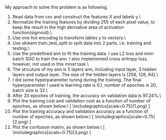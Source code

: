 My approach to solve this problem is as following.
1. Read data from csv and construct the features X and labels y.\\
2. Normalize the training features by dividing 255 of each pixel value, to keep the result in the high derivative area of activation function(sigmoid).\\
3. Use one hot encoding to transform lables y to vectors.\\
4. Use sklearn train\_test\_split to split data into 2 parts, i.e. training and testing.\\
5. Use the predefined ann to fit the training data. I use L2 loss and mini-batch SGD to train the ann. I also implemented cross entropy loss, however, not used in this mnist task.\\
6. The strcuture of my ann is 5 layers ann, including input layer, 3 hidden layers and output layer. The size of the hidden layers is [256, 128, 64].\\
7. I did some hyperparameter tuning during the training. The final hyperparameter I used is learning rate is 0.1, number of epoches is 20, batch size is 32.\\
8. After 20 epoches of training, the accuracy on validation data is 97.24\%.\\
9. Plot the training cost and validation cost as a function of number of epoches, as shown below.\\
\[
\includegraphics[scale=0.75]{1.png}
\]
10. Plot the training accuracy and validation accuracy as a function of number of epoches, as shown below.\\
\[
\includegraphics[scale=0.75]{2.png}
\]
11. Plot the confusion matrix, as shown below.\\
\[
\includegraphics[scale=0.75]{3.png}
\]










